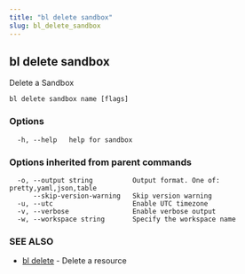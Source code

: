 ```yaml
---
title: "bl delete sandbox"
slug: bl_delete_sandbox
---
```

## bl delete sandbox

Delete a Sandbox

```
bl delete sandbox name [flags]
```

### Options

```
  -h, --help   help for sandbox
```

### Options inherited from parent commands

```
  -o, --output string          Output format. One of: pretty,yaml,json,table
      --skip-version-warning   Skip version warning
  -u, --utc                    Enable UTC timezone
  -v, --verbose                Enable verbose output
  -w, --workspace string       Specify the workspace name
```

### SEE ALSO

* [bl delete](bl_delete.md)	 - Delete a resource

